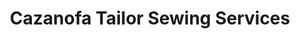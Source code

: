 ---
title: "Cazanofa Tailor Sewing Services"
url: /newport/cazanofa-tailor-sewing-services/
shop: tailor
---